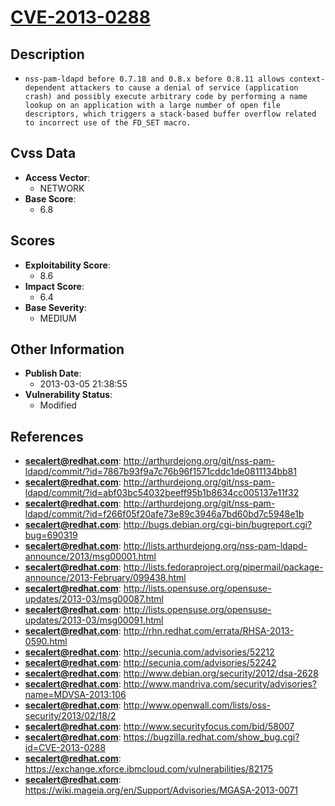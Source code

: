
# [CVE-2013-0288](http://arthurdejong.org/git/nss-pam-ldapd/commit/?id=7867b93f9a7c76b96f1571cddc1de0811134bb81)

## Description

- `nss-pam-ldapd before 0.7.18 and 0.8.x before 0.8.11 allows context-dependent attackers to cause a denial of service (application crash) and possibly execute arbitrary code by performing a name lookup on an application with a large number of open file descriptors, which triggers a stack-based buffer overflow related to incorrect use of the FD_SET macro.`

## Cvss Data

- **Access Vector**:
  - NETWORK
- **Base Score**:
  - 6.8

## Scores

- **Exploitability Score**:
  - 8.6
- **Impact Score**:
  - 6.4
- **Base Severity**:
  - MEDIUM

## Other Information

- **Publish Date**:
  - 2013-03-05 21:38:55
- **Vulnerability Status**:
  - Modified

## References

- **secalert@redhat.com**: http://arthurdejong.org/git/nss-pam-ldapd/commit/?id=7867b93f9a7c76b96f1571cddc1de0811134bb81
- **secalert@redhat.com**: http://arthurdejong.org/git/nss-pam-ldapd/commit/?id=abf03bc54032beeff95b1b8634cc005137e11f32
- **secalert@redhat.com**: http://arthurdejong.org/git/nss-pam-ldapd/commit/?id=f266f05f20afe73e89c3946a7bd60bd7c5948e1b
- **secalert@redhat.com**: http://bugs.debian.org/cgi-bin/bugreport.cgi?bug=690319
- **secalert@redhat.com**: http://lists.arthurdejong.org/nss-pam-ldapd-announce/2013/msg00001.html
- **secalert@redhat.com**: http://lists.fedoraproject.org/pipermail/package-announce/2013-February/099438.html
- **secalert@redhat.com**: http://lists.opensuse.org/opensuse-updates/2013-03/msg00087.html
- **secalert@redhat.com**: http://lists.opensuse.org/opensuse-updates/2013-03/msg00091.html
- **secalert@redhat.com**: http://rhn.redhat.com/errata/RHSA-2013-0590.html
- **secalert@redhat.com**: http://secunia.com/advisories/52212
- **secalert@redhat.com**: http://secunia.com/advisories/52242
- **secalert@redhat.com**: http://www.debian.org/security/2012/dsa-2628
- **secalert@redhat.com**: http://www.mandriva.com/security/advisories?name=MDVSA-2013:106
- **secalert@redhat.com**: http://www.openwall.com/lists/oss-security/2013/02/18/2
- **secalert@redhat.com**: http://www.securityfocus.com/bid/58007
- **secalert@redhat.com**: https://bugzilla.redhat.com/show_bug.cgi?id=CVE-2013-0288
- **secalert@redhat.com**: https://exchange.xforce.ibmcloud.com/vulnerabilities/82175
- **secalert@redhat.com**: https://wiki.mageia.org/en/Support/Advisories/MGASA-2013-0071
